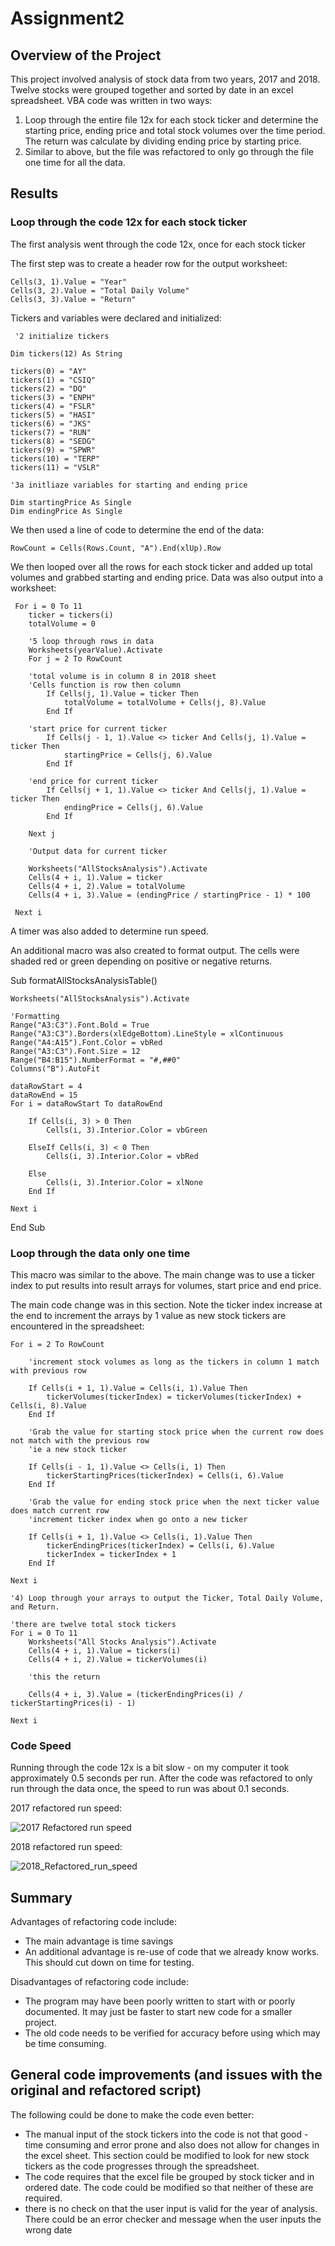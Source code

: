 # Assignment2

## Overview of the Project

This project involved analysis of stock data from two years, 2017 and 2018.  Twelve stocks were grouped together and sorted by date in an excel spreadsheet.  VBA code was written in two ways:
1. Loop through the entire file 12x for each stock ticker and determine the starting price, ending price and total stock volumes over the time period.  The return was calculate by dividing ending price by starting price. 
2. Similar to above, but the file was refactored to only go through the file one time for all the data. 

## Results

### Loop through the code 12x for each stock ticker

The first analysis went through the code 12x, once for each stock ticker

The first step was to create a header row for the output worksheet: 

    Cells(3, 1).Value = "Year"
    Cells(3, 2).Value = "Total Daily Volume"
    Cells(3, 3).Value = "Return"
    
Tickers and variables were declared and initialized:
    
     '2 initialize tickers
    
    Dim tickers(12) As String
    
    tickers(0) = "AY"
    tickers(1) = "CSIQ"
    tickers(2) = "DQ"
    tickers(3) = "ENPH"
    tickers(4) = "FSLR"
    tickers(5) = "HASI"
    tickers(6) = "JKS"
    tickers(7) = "RUN"
    tickers(8) = "SEDG"
    tickers(9) = "SPWR"
    tickers(10) = "TERP"
    tickers(11) = "VSLR"
    
    '3a initliaze variables for starting and ending price
    
    Dim startingPrice As Single
    Dim endingPrice As Single
    
We then used a line of code to determine the end of the data: 

    RowCount = Cells(Rows.Count, "A").End(xlUp).Row  
    
We then looped over all the rows for each stock ticker and added up total volumes and grabbed starting and ending price.  Data was also output into a worksheet: 
   
     For i = 0 To 11
        ticker = tickers(i)
        totalVolume = 0
        
        '5 loop through rows in data
        Worksheets(yearValue).Activate
        For j = 2 To RowCount
        
        'total volume is in column 8 in 2018 sheet
        'Cells function is row then column
            If Cells(j, 1).Value = ticker Then
                totalVolume = totalVolume + Cells(j, 8).Value
            End If
        
        'start price for current ticker
            If Cells(j - 1, 1).Value <> ticker And Cells(j, 1).Value = ticker Then
                startingPrice = Cells(j, 6).Value
            End If
        
        'end price for current ticker
            If Cells(j + 1, 1).Value <> ticker And Cells(j, 1).Value = ticker Then
                endingPrice = Cells(j, 6).Value
            End If
                   
        Next j
   
        'Output data for current ticker
    
        Worksheets("AllStocksAnalysis").Activate
        Cells(4 + i, 1).Value = ticker
        Cells(4 + i, 2).Value = totalVolume
        Cells(4 + i, 3).Value = (endingPrice / startingPrice - 1) * 100
    
     Next i

A timer was also added to determine run speed. 

An additional macro was also created to format output.  The cells were shaded red or green depending on positive or negative returns.

  Sub formatAllStocksAnalysisTable()

    Worksheets("AllStocksAnalysis").Activate
    
    'Formatting
    Range("A3:C3").Font.Bold = True
    Range("A3:C3").Borders(xlEdgeBottom).LineStyle = xlContinuous
    Range("A4:A15").Font.Color = vbRed
    Range("A3:C3").Font.Size = 12
    Range("B4:B15").NumberFormat = "#,##0"
    Columns("B").AutoFit
    
    dataRowStart = 4
    dataRowEnd = 15
    For i = dataRowStart To dataRowEnd
    
        If Cells(i, 3) > 0 Then
            Cells(i, 3).Interior.Color = vbGreen
    
        ElseIf Cells(i, 3) < 0 Then
            Cells(i, 3).Interior.Color = vbRed
        
        Else
            Cells(i, 3).Interior.Color = xlNone
        End If
        
    Next i
    
    
End Sub


### Loop through the data only one time

This macro was similar to the above.  The main change was to use a ticker index to put results into result arrays for volumes, start price and end price. 

The main code change was in this section.  Note the ticker index increase at the end to increment the arrays by 1 value as new stock tickers are encountered in the spreadsheet:

    For i = 2 To RowCount
        
        'increment stock volumes as long as the tickers in column 1 match with previous row
   
        If Cells(i + 1, 1).Value = Cells(i, 1).Value Then
            tickerVolumes(tickerIndex) = tickerVolumes(tickerIndex) + Cells(i, 8).Value
        End If
        
        'Grab the value for starting stock price when the current row does not match with the previous row
        'ie a new stock ticker
        
        If Cells(i - 1, 1).Value <> Cells(i, 1) Then
            tickerStartingPrices(tickerIndex) = Cells(i, 6).Value
        End If
        
        'Grab the value for ending stock price when the next ticker value does match current row
        'increment ticker index when go onto a new ticker
        
        If Cells(i + 1, 1).Value <> Cells(i, 1).Value Then
            tickerEndingPrices(tickerIndex) = Cells(i, 6).Value
            tickerIndex = tickerIndex + 1
        End If
                     
    Next i
    
    '4) Loop through your arrays to output the Ticker, Total Daily Volume, and Return.
        
    'there are twelve total stock tickers
    For i = 0 To 11
        Worksheets("All Stocks Analysis").Activate
        Cells(4 + i, 1).Value = tickers(i)
        Cells(4 + i, 2).Value = tickerVolumes(i)
        
        'this the return
        
        Cells(4 + i, 3).Value = (tickerEndingPrices(i) / tickerStartingPrices(i) - 1)
                
    Next i


### Code Speed

Running through the code 12x is a bit slow - on my computer it took approximately 0.5 seconds per run.  After the code was refactored to only run through the data once, the speed to run was about 0.1 seconds.

2017 refactored run speed: 

![2017 Refactored run speed](https://github.com/JaniceBgithub/Assignment2/blob/master/VBA_Challenge_2017.png)

2018 refactored run speed: 

![2018_Refactored_run_speed](https://github.com/JaniceBgithub/Assignment2/blob/master/VBA_Challenge_2018.png)

## Summary

Advantages of refactoring code include: 
- The main advantage is time savings 
- An additional advantage is re-use of code that we already know works. This should cut down on time for testing. 

Disadvantages of refactoring code include: 
- The program may have been poorly written to start with or poorly documented.  It may just be faster to start new code for a smaller project. 
- The old code needs to be verified for accuracy before using which may be time consuming. 

## General code improvements (and issues with the original and refactored script)

The following could be done to make the code even better: 
- The manual input of the stock tickers into the code is not that good - time consuming and error prone and also does not allow for changes in the excel sheet.  This section could be modified to look for new stock tickers as the code progresses through the spreadsheet.  
- The code requires that the excel file be grouped by stock ticker and in ordered date.  The code could be modified so that neither of these are required. 
- there is no check on that the user input is valid for the year of analysis.  There could be an error checker and message when the user inputs the wrong date
